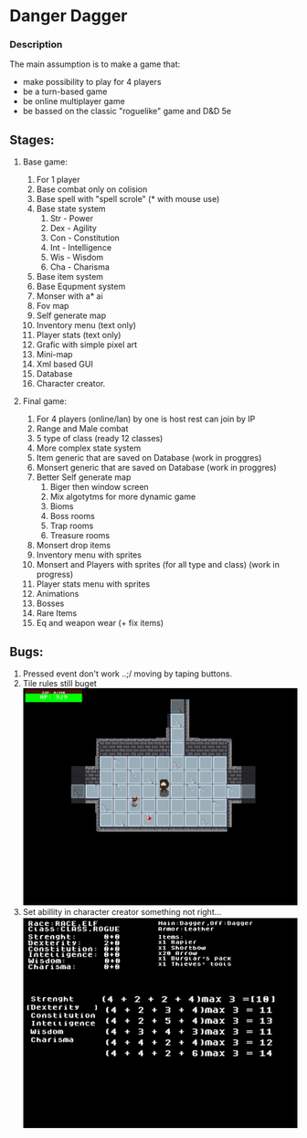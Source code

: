 # Danger Dagger

### Description
The main assumption is to make a game that:
- make possibility to play for 4 players
- be a  turn-based game 
- be online multiplayer game 
- be bassed on the classic "roguelike" game and D&D 5e

## Stages:

1. Base game:
   1. For 1 player 
   2. Base combat only on colision
   3. Base spell with "spell scrole" (* with mouse use)
   4. Base state system 
      1. Str - Power
      2. Dex - Agility
      3. Con - Constitution
      4. Int - Intelligence
      5. Wis - Wisdom
      6. Cha - Charisma  
   5. Base item system
   6. Base Equpment system
   7. Monser with a* ai
   8. Fov map
   9. Self generate map
   10. Inventory menu (text only)
   11. Player stats (text only)
   12. Grafic with simple pixel art
   13. Mini-map
   14. Xml based GUI
   15. Database 
   16. Character creator.

2. Final game:
   1. For 4 players (online/lan) by one is host rest can join by IP
   2. Range and Male combat
   3. 5 type of class (ready 12 classes)
   4. More complex state system
   5. Item generic that are saved on Database (work in proggres)
   6. Monsert generic that are saved on Database (work in proggres)
   7. Better Self generate map 
      1. Biger then window screen
      2. Mix algotytms for more dynamic game
      3. Bioms
      4. Boss rooms
      5. Trap rooms
      6. Treasure rooms
   8. Monsert drop items
   9. Inventory menu with sprites
   10. Monsert and Players with sprites (for all type and class) (work in progress)
   11. Player stats menu with sprites
   12. Animations
   13. Bosses
   14. Rare Items
   15. Eq and weapon wear (+ fix items)

## Bugs:
1. Pressed event don't work ..;/ moving by taping buttons.
2. Tile rules still buget
![Tile rules bug](./screens/tile_bug1.png)
3. Set abillity in character creator something not right...
![Ability bug](./screens/set_ability_bug.png)